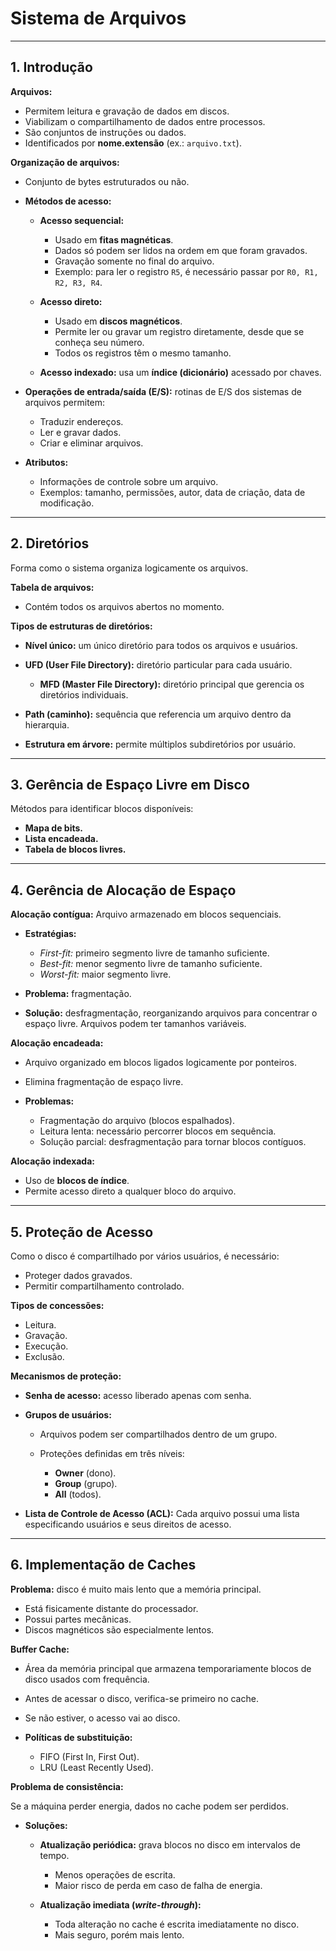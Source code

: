 # Sistema de Arquivos

---

## 1. Introdução

**Arquivos:**

  * Permitem leitura e gravação de dados em discos.
  * Viabilizam o compartilhamento de dados entre processos.
  * São conjuntos de instruções ou dados.
  * Identificados por **nome.extensão** (ex.: `arquivo.txt`).

**Organização de arquivos:**

  * Conjunto de bytes estruturados ou não.
  * **Métodos de acesso:**

    * **Acesso sequencial:**

        * Usado em **fitas magnéticas**.
        * Dados só podem ser lidos na ordem em que foram gravados.
        * Gravação somente no final do arquivo.
        * Exemplo: para ler o registro `R5`, é necessário passar por `R0, R1, R2, R3, R4`.
    
    * **Acesso direto:**

        * Usado em **discos magnéticos**.
        * Permite ler ou gravar um registro diretamente, desde que se conheça seu número.
        * Todos os registros têm o mesmo tamanho.

    * **Acesso indexado:** usa um **índice (dicionário)** acessado por chaves.

* **Operações de entrada/saída (E/S):** rotinas de E/S dos sistemas de arquivos permitem:

    * Traduzir endereços.
    * Ler e gravar dados.
    * Criar e eliminar arquivos.

* **Atributos:**

    * Informações de controle sobre um arquivo.
    * Exemplos: tamanho, permissões, autor, data de criação, data de modificação.

---

## 2. Diretórios

Forma como o sistema organiza logicamente os arquivos.

**Tabela de arquivos:**

  * Contém todos os arquivos abertos no momento.

**Tipos de estruturas de diretórios:**

  * **Nível único:** um único diretório para todos os arquivos e usuários.
  * **UFD (User File Directory):** diretório particular para cada usuário.

    * **MFD (Master File Directory):** diretório principal que gerencia os diretórios individuais.
  * **Path (caminho):** sequência que referencia um arquivo dentro da hierarquia.
  * **Estrutura em árvore:** permite múltiplos subdiretórios por usuário.

---

## 3. Gerência de Espaço Livre em Disco

Métodos para identificar blocos disponíveis:

  * **Mapa de bits.**
  * **Lista encadeada.**
  * **Tabela de blocos livres.**

---

## 4. Gerência de Alocação de Espaço

**Alocação contígua:** Arquivo armazenado em blocos sequenciais.

* **Estratégias:**

    * *First-fit:* primeiro segmento livre de tamanho suficiente.
    * *Best-fit:* menor segmento livre de tamanho suficiente.
    * *Worst-fit:* maior segmento livre.

* **Problema:** fragmentação.

* **Solução:** desfragmentação, reorganizando arquivos para concentrar o espaço livre. Arquivos podem ter tamanhos variáveis.

**Alocação encadeada:**

  * Arquivo organizado em blocos ligados logicamente por ponteiros.
  * Elimina fragmentação de espaço livre.
  * **Problemas:**

    * Fragmentação do arquivo (blocos espalhados).
    * Leitura lenta: necessário percorrer blocos em sequência.
    * Solução parcial: desfragmentação para tornar blocos contíguos.

**Alocação indexada:**

  * Uso de **blocos de índice**.
  * Permite acesso direto a qualquer bloco do arquivo.

---

## 5. Proteção de Acesso

Como o disco é compartilhado por vários usuários, é necessário:

  * Proteger dados gravados.
  * Permitir compartilhamento controlado.

**Tipos de concessões:**

  * Leitura.
  * Gravação.
  * Execução.
  * Exclusão.

**Mecanismos de proteção:**

  * **Senha de acesso:** acesso liberado apenas com senha.
  * **Grupos de usuários:**

    * Arquivos podem ser compartilhados dentro de um grupo.
    * Proteções definidas em três níveis:

      * **Owner** (dono).
      * **Group** (grupo).
      * **All** (todos).
  
  * **Lista de Controle de Acesso (ACL):** Cada arquivo possui uma lista especificando usuários e seus direitos de acesso.

---

## 6. Implementação de Caches

**Problema:** disco é muito mais lento que a memória principal.

  * Está fisicamente distante do processador.
  * Possui partes mecânicas.
  * Discos magnéticos são especialmente lentos.

**Buffer Cache:**

  * Área da memória principal que armazena temporariamente blocos de disco usados com frequência.
  * Antes de acessar o disco, verifica-se primeiro no cache.
  * Se não estiver, o acesso vai ao disco.
  * **Políticas de substituição:**

    * FIFO (First In, First Out).
    * LRU (Least Recently Used).

**Problema de consistência:** 

Se a máquina perder energia, dados no cache podem ser perdidos.
  
  * **Soluções:**
    * **Atualização periódica:** grava blocos no disco em intervalos de tempo.

        * Menos operações de escrita.
        * Maior risco de perda em caso de falha de energia.

    * **Atualização imediata (*write-through*):**

        * Toda alteração no cache é escrita imediatamente no disco.
        * Mais seguro, porém mais lento.


